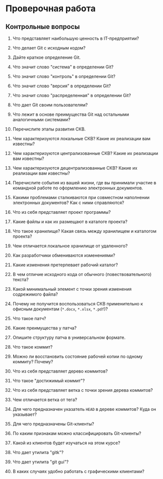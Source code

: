 # Проверочная работа

## Контрольные вопросы

1. Что представляет наибольшую ценность в IT-предприятии? <!-- (!) команда и исходный код; (*) зарплата и карьера; (*) активы и бренд; (*) низкие налоги и освобождение от службы в ВС РФ; -->
1. Что делает Git с исходным кодом? <!-- (!) хранит и управляет его состоянием; (*) выдает только тем, кому надо; (*) -->
1. Дайте краткое определение Git. <!-- (!) распределенная система контроля версий; (*) -->
1. Что значит слово "система" в определении Git?
1. Что значит слово "контроль" в определении Git?
1. Что значит слово "версия" в определении Git?
1. Что значит слово "распределенная" в определении Git?
1. Что дает Git своим пользователям?
1. Что лежит в основе преимущества Git над остальными аналогичными системами?

1. Перечислите этапы развития СКВ.
1. Чем характеризуются локальные СКВ?
  Какие их реализации вам известны?
1. Чем характеризуются централизованные СКВ?
  Какие их реализации вам известны?
1. Чем характеризуются децентрализованные СКВ?
  Какие их реализации вам известны?

1. Перечислите события из вашей жизни, где вы принимали участие в командной работе по оформлению электронных документов. <!-- Например, в подготовке ответов на эти вопросы -->
1. Какими проблемами сталкиваются при совместном наполнении электронных документов?
  Как с ними справляются?

1. Что из себя представляет проект программы?
1. Какие файлы и как их размещают в каталоге проекта?
1. Что такое хранилище?
  Какая связь между хранилищем и каталогом проекта?
1. Чем отличается локальное хранилище от удаленного?
1. Как разработчики обмениваются изменениями?

1. Какие изменения претерпевает рабочий каталог?
1. В чем отличие исходного кода от обычного (повествовательного) текста?
1. Какой минимальный элемент с точки зрения изменения содрежимого файла?
1. Почему не получится воспользоваться СКВ применительно к офисным документам (`*.docx`, `*.xlsx`, `*.pdf`)?
1. Что такое патч?
1. Какие преимущества у патча?
1. Опишите структуру патча в универсальном формате.

1. Что такое коммит?
1. Можно ли восстановить состояние рабочей копии по одному коммиту?
  Почему?
1. Что из себя представляет дерево коммитов?
1. Что такое "достижимый коммит"?
1. Что из себя представляет ветка с точки зрения дерева коммитов?
1. Чем отличается ветка от тега?
1. Для чего предназначен указатель `HEAD` в дереве коммитов?
  Куда он указывает?

1. Для чего предназначены Git-клиенты?
1. По каким признакам можно классифицировать Git-клиенты?
1. Какой из клиентов будет изучаться на этом курсе?
1. Что дает утилита "gitk"?
1. Что дает утилита "git gui"?
1. В каких случаях удобно работать с графическими клиентами?

<!--
## Упражнения

1. Верните состояние файла обратно, воспользовавшись текущим состоянием файла и его патчем.
-->

<!--
1. Что такое коммит?
1. В чем отличие ревизии от коммита?
1. Воспользуйтесь существующим пустым каталогом в качестве рабочего каталога для клонируемого хранилища.
-->
